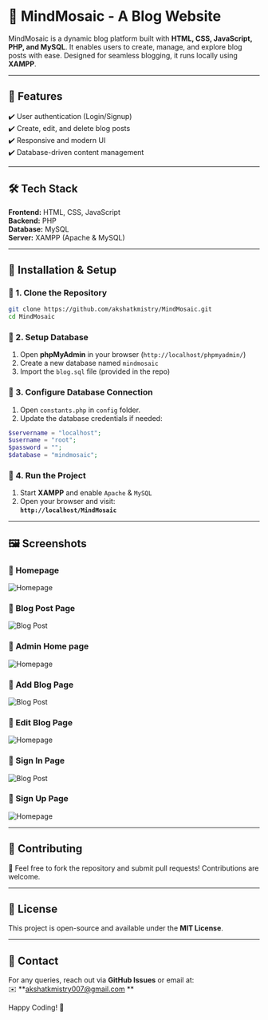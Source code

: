 # 🧩 MindMosaic - A Blog Website

MindMosaic is a dynamic blog platform built with **HTML, CSS, JavaScript, PHP, and MySQL**. It enables users to create, manage, and explore blog posts with ease. Designed for seamless blogging, it runs locally using **XAMPP**.

---

## 🚀 Features
✔️ User authentication (Login/Signup)  
✔️ Create, edit, and delete blog posts   
✔️ Responsive and modern UI  
✔️ Database-driven content management  

---

## 🛠️ Tech Stack
**Frontend:** HTML, CSS, JavaScript  
**Backend:** PHP  
**Database:** MySQL  
**Server:** XAMPP (Apache & MySQL)  

---

## 📌 Installation & Setup
### 🔹 1. Clone the Repository
```sh
git clone https://github.com/akshatkmistry/MindMosaic.git
cd MindMosaic
```

### 🔹 2. Setup Database
1. Open **phpMyAdmin** in your browser (`http://localhost/phpmyadmin/`)
2. Create a new database named `mindmosaic`
3. Import the `blog.sql` file (provided in the repo)

### 🔹 3. Configure Database Connection
1. Open `constants.php` in `config` folder.
2. Update the database credentials if needed:
```php
$servername = "localhost";
$username = "root";
$password = "";
$database = "mindmosaic";
```

### 🔹 4. Run the Project
1. Start **XAMPP** and enable `Apache` & `MySQL`
2. Open your browser and visit:  
   **`http://localhost/MindMosaic`**

---

## 🖼️ Screenshots
### 🔹 Homepage
![Homepage](assets/index.png)

### 🔹 Blog Post Page
![Blog Post](assets/blog.png)

### 🔹 Admin Home page
![Homepage](assets/admin_index.png)

### 🔹 Add Blog Page
![Blog Post](assets/admin_add-post.png)

### 🔹 Edit Blog Page
![Homepage](assets/admin_edit-post.png)

### 🔹 Sign In Page
![Blog Post](assets/signin.png)

### 🔹 Sign Up Page
![Homepage](assets/signup.png)

---

## 🤝 Contributing
🚀 Feel free to fork the repository and submit pull requests! Contributions are welcome.  

---

## 📜 License
This project is open-source and available under the **MIT License**.

---

## 📧 Contact
For any queries, reach out via **GitHub Issues** or email at:  
✉️ **akshatkmistry007@gmail.com **  

Happy Coding! 🎉

